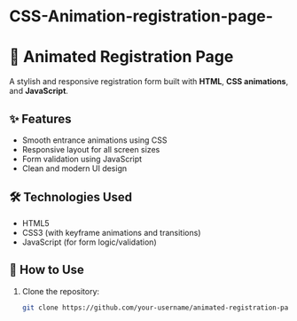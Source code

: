 # CSS-Animation-registration-page-

# 🎨 Animated Registration Page

A stylish and responsive registration form built with **HTML**, **CSS animations**, and **JavaScript**.

## ✨ Features

- Smooth entrance animations using CSS
- Responsive layout for all screen sizes
- Form validation using JavaScript
- Clean and modern UI design

## 🛠️ Technologies Used

- HTML5
- CSS3 (with keyframe animations and transitions)
- JavaScript (for form logic/validation)

## 🚀 How to Use

1. Clone the repository:
   ```bash
   git clone https://github.com/your-username/animated-registration-page.git
